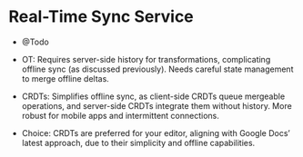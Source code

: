 # Real-Time Sync Service

- @Todo

- OT: Requires server-side history for transformations, complicating offline sync (as discussed previously). Needs careful state management to merge offline deltas.
- CRDTs: Simplifies offline sync, as client-side CRDTs queue mergeable operations, and server-side CRDTs integrate them without history. More robust for mobile apps and intermittent connections.
- Choice: CRDTs are preferred for your editor, aligning with Google Docs’ latest approach, due to their simplicity and offline capabilities.


